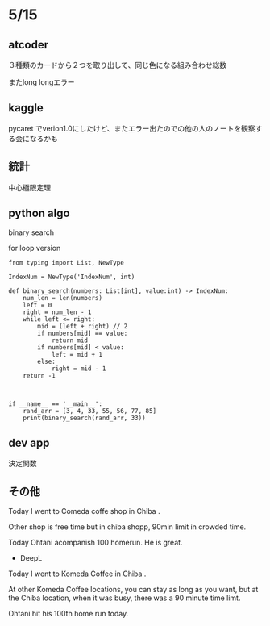 # 5/15

## atcoder

３種類のカードから２つを取り出して、同じ色になる組み合わせ総数

またlong longエラー

## kaggle

pycaret でverion1.0にしたけど、またエラー出たのでの他の人のノートを観察する会になるかも

## 統計

中心極限定理

## python algo

binary search

for loop version

```
from typing import List, NewType

IndexNum = NewType('IndexNum', int)

def binary_search(numbers: List[int], value:int) -> IndexNum:
    num_len = len(numbers)
    left = 0
    right = num_len - 1
    while left <= right:
        mid = (left + right) // 2
        if numbers[mid] == value:
            return mid
        if numbers[mid] < value:
            left = mid + 1
        else:
            right = mid - 1
    return -1


    
if __name__ == '__main__':
    rand_arr = [3, 4, 33, 55, 56, 77, 85]
    print(binary_search(rand_arr, 33))
```

## dev app
決定関数

## その他

Today I went to Comeda coffe shop in Chiba .

Other shop is free time but in chiba shopp, 90min limit in crowded time.

Today Ohtani acompanish 100 homerun. He is great.

- DeepL

Today I went to Komeda Coffee in Chiba .

At other Komeda Coffee locations, you can stay as long as you want, but at the Chiba location, when it was busy, there was a 90 minute time limt.

Ohtani hit his 100th home run today.



